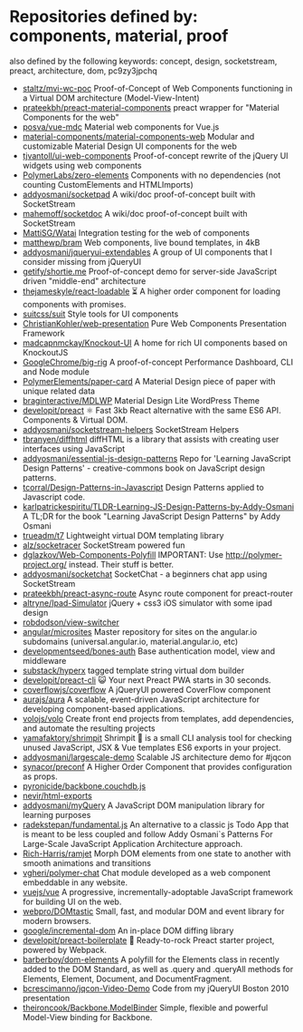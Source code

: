 # Repositories defined by: components, material, proof

also defined by the following keywords: concept, design, socketstream, preact, architecture, dom, pc9zy3jpchq

- [staltz/mvi-wc-poc](https://github.com/staltz/mvi-wc-poc)
  Proof-of-Concept of Web Components functioning in a Virtual DOM architecture (Model-View-Intent)
- [prateekbh/preact-material-components](https://github.com/prateekbh/preact-material-components)
  preact wrapper for "Material Components for the web"
- [posva/vue-mdc](https://github.com/posva/vue-mdc)
  Material web components for Vue.js
- [material-components/material-components-web](https://github.com/material-components/material-components-web)
  Modular and customizable Material Design UI components for the web
- [tjvantoll/ui-web-components](https://github.com/tjvantoll/ui-web-components)
  Proof-of-concept rewrite of the jQuery UI widgets using web components
- [PolymerLabs/zero-elements](https://github.com/PolymerLabs/zero-elements)
  Components with no dependencies (not counting CustomElements and HTMLImports)
- [addyosmani/socketpad](https://github.com/addyosmani/socketpad)
  A wiki/doc proof-of-concept built with SocketStream
- [mahemoff/socketdoc](https://github.com/mahemoff/socketdoc)
  A wiki/doc proof-of-concept built with SocketStream
- [MattiSG/Watai](https://github.com/MattiSG/Watai)
  Integration testing for the web of components
- [matthewp/bram](https://github.com/matthewp/bram)
  Web components, live bound templates, in 4kB
- [addyosmani/jqueryui-extendables](https://github.com/addyosmani/jqueryui-extendables)
  A group of UI components that I consider missing from jQueryUI
- [getify/shortie.me](https://github.com/getify/shortie.me)
  Proof-of-concept demo for server-side JavaScript driven "middle-end" architecture
- [thejameskyle/react-loadable](https://github.com/thejameskyle/react-loadable)
  :hourglass_flowing_sand: A higher order component for loading components with promises.
- [suitcss/suit](https://github.com/suitcss/suit)
  Style tools for UI components
- [ChristianKohler/web-presentation](https://github.com/ChristianKohler/web-presentation)
  Pure Web Components Presentation Framework
- [madcapnmckay/Knockout-UI](https://github.com/madcapnmckay/Knockout-UI)
  A home for rich UI components based on KnockoutJS
- [GoogleChrome/big-rig](https://github.com/GoogleChrome/big-rig)
  A proof-of-concept Performance Dashboard, CLI and Node module
- [PolymerElements/paper-card](https://github.com/PolymerElements/paper-card)
  A Material Design piece of paper with unique related data
- [braginteractive/MDLWP](https://github.com/braginteractive/MDLWP)
  Material Design Lite WordPress Theme
- [developit/preact](https://github.com/developit/preact)
  ⚛️ Fast 3kb React alternative with the same ES6 API. Components & Virtual DOM.
- [addyosmani/socketstream-helpers](https://github.com/addyosmani/socketstream-helpers)
  SocketStream Helpers
- [tbranyen/diffhtml](https://github.com/tbranyen/diffhtml)
  diffHTML is a library that assists with creating user interfaces using JavaScript
- [addyosmani/essential-js-design-patterns](https://github.com/addyosmani/essential-js-design-patterns)
  Repo for 'Learning JavaScript Design Patterns' - creative-commons book on JavaScript design patterns.
- [tcorral/Design-Patterns-in-Javascript](https://github.com/tcorral/Design-Patterns-in-Javascript)
  Design Patterns applied to Javascript code.
- [karlpatrickespiritu/TLDR-Learning-JS-Design-Patterns-by-Addy-Osmani](https://github.com/karlpatrickespiritu/TLDR-Learning-JS-Design-Patterns-by-Addy-Osmani)
  A TL;DR for the book "Learning JavaScript Design Patterns" by Addy Osmani
- [trueadm/t7](https://github.com/trueadm/t7)
  Lightweight virtual DOM templating library
- [alz/socketracer](https://github.com/alz/socketracer)
  SocketStream powered fun
- [dglazkov/Web-Components-Polyfill](https://github.com/dglazkov/Web-Components-Polyfill)
  IMPORTANT: Use http://polymer-project.org/ instead. Their stuff is better.
- [addyosmani/socketchat](https://github.com/addyosmani/socketchat)
  SocketChat - a beginners chat app using SocketStream
- [prateekbh/preact-async-route](https://github.com/prateekbh/preact-async-route)
  Async route component for preact-router
- [altryne/Ipad-Simulator](https://github.com/altryne/Ipad-Simulator)
  jQuery + css3 iOS simulator with some ipad design
- [robdodson/view-switcher](https://github.com/robdodson/view-switcher)
- [angular/microsites](https://github.com/angular/microsites)
  Master repository for sites on the angular.io subdomains (universal.angular.io, material.angular.io, etc)
- [developmentseed/bones-auth](https://github.com/developmentseed/bones-auth)
  Base authentication model, view and middleware
- [substack/hyperx](https://github.com/substack/hyperx)
  tagged template string virtual dom builder
- [developit/preact-cli](https://github.com/developit/preact-cli)
  😺 Your next Preact PWA starts in 30 seconds.
- [coverflowjs/coverflow](https://github.com/coverflowjs/coverflow)
  A jQueryUI powered CoverFlow component
- [aurajs/aura](https://github.com/aurajs/aura)
  A scalable, event-driven JavaScript architecture for developing component-based applications.
- [volojs/volo](https://github.com/volojs/volo)
  Create front end projects from templates, add dependencies, and automate the resulting projects
- [yamafaktory/shrimpit](https://github.com/yamafaktory/shrimpit)
  Shrimpit 🍤 is a small CLI analysis tool for checking unused JavaScript, JSX & Vue templates ES6 exports in your project.
- [addyosmani/largescale-demo](https://github.com/addyosmani/largescale-demo)
  Scalable JS architecture demo for #jqcon
- [synacor/preconf](https://github.com/synacor/preconf)
  A Higher Order Component that provides configuration as props.
- [pyronicide/backbone.couchdb.js](https://github.com/pyronicide/backbone.couchdb.js)
- [nevir/html-exports](https://github.com/nevir/html-exports)
- [addyosmani/myQuery](https://github.com/addyosmani/myQuery)
  A JavaScript DOM manipulation library for learning purposes
- [radekstepan/fundamental.js](https://github.com/radekstepan/fundamental.js)
  An alternative to a classic js Todo App that is meant to be less coupled and follow Addy Osmani`s Patterns For Large-Scale JavaScript Application Architecture approach.
- [Rich-Harris/ramjet](https://github.com/Rich-Harris/ramjet)
  Morph DOM elements from one state to another with smooth animations and transitions
- [vgheri/polymer-chat](https://github.com/vgheri/polymer-chat)
  Chat module developed as a web component embeddable in any website.
- [vuejs/vue](https://github.com/vuejs/vue)
  A progressive, incrementally-adoptable JavaScript framework for building UI on the web.
- [webpro/DOMtastic](https://github.com/webpro/DOMtastic)
  Small, fast, and modular DOM and event library for modern browsers.
- [google/incremental-dom](https://github.com/google/incremental-dom)
  An in-place DOM diffing library
- [developit/preact-boilerplate](https://github.com/developit/preact-boilerplate)
  :guitar: Ready-to-rock Preact starter project, powered by Webpack.
- [barberboy/dom-elements](https://github.com/barberboy/dom-elements)
  A polyfill for the Elements class in recently added to the DOM Standard, as well as .query and .queryAll methods for Elements, Element, Document, and DocumentFragment.
- [bcrescimanno/jqcon-Video-Demo](https://github.com/bcrescimanno/jqcon-Video-Demo)
  Code from my jQueryUI Boston 2010 presentation
- [theironcook/Backbone.ModelBinder](https://github.com/theironcook/Backbone.ModelBinder)
  Simple, flexible and powerful Model-View binding for Backbone.
